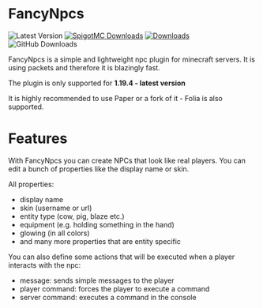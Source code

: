 # FancyNpcs

![Latest Version](https://img.shields.io/github/v/release/FancyMcPlugins/FancyNpcs?style=flat-square)
[![SpigotMC Downloads](https://badges.spiget.org/resources/downloads/spigotmc-orange-107306.svg)](https://www.spigotmc.org/resources/npc-plugin-1-19-4.107306/)
[![Downloads](https://img.shields.io/modrinth/dt/fancynpcs?color=00AF5C&label=modrinth&style=flat&logo=modrinth)](https://modrinth.com/plugin/fancynpcs/versions)
![GitHub Downloads](https://img.shields.io/github/downloads/FancyMcPlugins/FancyNpcs/total?logo=GitHub&style=flat-square)

FancyNpcs is a simple and lightweight npc plugin for minecraft servers. It is using packets and therefore it is
blazingly fast.

The plugin is only supported for **1.19.4 - latest version**

It is highly recommended to use Paper or a fork of it - Folia is also supported.

# Features

With FancyNpcs you can create NPCs that look like real players. You can edit a bunch of properties like the display name
or skin.

All properties:

- display name
- skin (username or url)
- entity type (cow, pig, blaze etc.)
- equipment (e.g. holding something in the hand)
- glowing (in all colors)
- and many more properties that are entity specific

You can also define some actions that will be executed when a player interacts with the npc:

- message: sends simple messages to the player
- player command: forces the player to execute a command
- server command: executes a command in the console